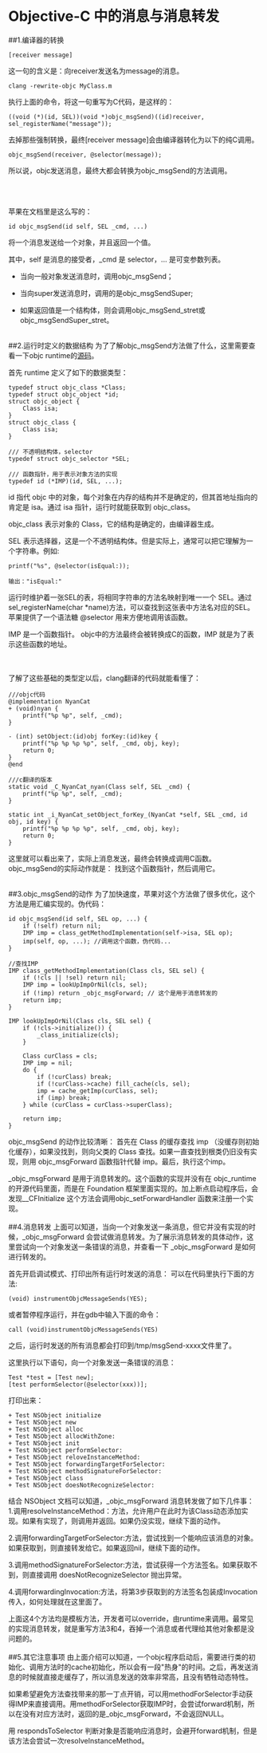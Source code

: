 # Objective-C 中的消息与消息转发

##1.编译器的转换 
```
[receiver message]
```

这一句的含义是：向receiver发送名为message的消息。

```
clang -rewrite-objc MyClass.m
```

执行上面的命令，将这一句重写为C代码，是这样的：

```
((void (*)(id, SEL))(void *)objc_msgSend)((id)receiver, sel_registerName("message"));
```

去掉那些强制转换，最终[receiver message]会由编译器转化为以下的纯C调用。

```
objc_msgSend(receiver, @selector(message));
```

所以说，objc发送消息，最终大都会转换为objc_msgSend的方法调用。

<br>
<br>

苹果在文档里是这么写的：

```
id objc_msgSend(id self, SEL _cmd, ...)
```

将一个消息发送给一个对象，并且返回一个值。
<br>

其中，self 是消息的接受者，_cmd 是 selector，... 是可变参数列表。
<br>

* 当向一般对象发送消息时，调用objc_msgSend；

* 当向super发送消息时，调用的是objc_msgSendSuper; 

* 如果返回值是一个结构体，则会调用objc_msgSend_stret或objc_msgSendSuper_stret。
  <br>
  <br>

##2.运行时定义的数据结构
为了了解objc_msgSend方法做了什么，这里需要查看一下objc runtime的[源码](http://opensource.apple.com//tarballs/objc4/)。

首先 runtime 定义了如下的数据类型：

```
typedef struct objc_class *Class;
typedef struct objc_object *id;
struct objc_object {
	Class isa;
}
struct objc_class {
	Class isa;
}

/// 不透明结构体，selector
typedef struct objc_selector *SEL;

/// 函数指针，用于表示对象方法的实现
typedef id (*IMP)(id, SEL, ...);
```
id 指代 objc 中的对象，每个对象在内存的结构并不是确定的，但其首地址指向的肯定是 isa。通过 isa 指针，运行时就能获取到 objc_class。

objc_class 表示对象的 Class，它的结构是确定的，由编译器生成。

SEL 表示选择器，这是一个不透明结构体。但是实际上，通常可以把它理解为一个字符串。例如:

```
printf("%s", @selector(isEqual:));

输出："isEqual:"
```
运行时维护着一张SEL的表，将相同字符串的方法名映射到唯一一个 SEL。通过 sel_registerName(char *name)方法，可以查找到这张表中方法名对应的SEL。苹果提供了一个语法糖 @selector 用来方便地调用该函数。

IMP 是一个函数指针。 objc中的方法最终会被转换成C的函数，IMP 就是为了表示这些函数的地址。

<br>
<br>
了解了这些基础的类型定以后，clang翻译的代码就能看懂了：

```
///objc代码
@implementation NyanCat
+ (void)nyan {
	printf("%p %p", self, _cmd);
}

- (int) setObject:(id)obj forKey:(id)key {
	printf("%p %p %p %p", self, _cmd, obj, key);
	return 0;
}
@end

///c翻译的版本
static void _C_NyanCat_nyan(Class self, SEL _cmd) {
	printf("%p %p", self, _cmd);
}

static int _i_NyanCat_setObject_forKey_(NyanCat *self, SEL _cmd, id obj, id key) {
	printf("%p %p %p %p", self, _cmd, obj, key);
	return 0;
}
```
这里就可以看出来了，实际上消息发送，最终会转换成调用C函数。objc_msgSend的实际动作就是：
找到这个函数指针，然后调用它。
<br>
<br>

##3.objc_msgSend的动作
为了加快速度，苹果对这个方法做了很多优化，这个方法是用汇编实现的。伪代码：

```
id objc_msgSend(id self, SEL op, ...) {
	if (!self) return nil;
	IMP imp = class_getMethodImplementation(self->isa, SEL op);
	imp(self, op, ...); //调用这个函数，伪代码...
}

//查找IMP
IMP class_getMethodImplementation(Class cls, SEL sel) {
	if (!cls || !sel) return nil;
	IMP imp = lookUpImpOrNil(cls, sel);
	if (!imp) return _objc_msgForward; // 这个是用于消息转发的
	return imp;
}

IMP lookUpImpOrNil(Class cls, SEL sel) {
	if (!cls->initialize()) {
		_class_initialize(cls);
	}
	
	Class curClass = cls;
	IMP imp = nil;
	do {
		if (!curClass) break;
		if (!curClass->cache) fill_cache(cls, sel);
		imp = cache_getImp(curClass, sel);
		if (imp) break;
	} while (curClass = curClass->superClass);
	
	return imp;
}
```
objc_msgSend 的动作比较清晰： 首先在 Class 的缓存查找 imp （没缓存则初始化缓存），如果没找到，则向父类的 Class 查找。如果一直查找到根类仍旧没有实现，则用 objc_msgForward 函数指针代替 imp。最后，执行这个imp。

_objc_msgForward 是用于消息转发的。这个函数的实现并没有在 objc_runtime 的开源代码里面，而是在 Foundation 框架里面实现的。加上断点启动程序后，会发现__CFInitialize 这个方法会调用objc_setForwardHandler 函数来注册一个实现。
<br>
<br>
##4.消息转发
上面可以知道，当向一个对象发送一条消息，但它并没有实现的时候，_objc_msgForward 会尝试做消息转发。为了展示消息转发的具体动作，这里尝试向一个对象发送一条错误的消息，并查看一下 _objc_msgForward 是如何进行转发的。

首先开启调试模式、打印出所有运行时发送的消息：
可以在代码里执行下面的方法:

```
(void) instrumentObjcMessageSends(YES);
```
或者暂停程序运行，并在gdb中输入下面的命令：

```
call (void)instrumentObjcMessageSends(YES)
```
之后，运行时发送的所有消息都会打印到/tmp/msgSend-xxxx文件里了。

这里执行以下语句，向一个对象发送一条错误的消息：

```
Test *test = [Test new];
[test performSelector(@selector(xxx))];
```
打印出来：

```
+ Test NSObject initialize
+ Test NSObject new
+ Test NSObject alloc
+ Test NSObject allocWithZone:
+ Test NSObject init
+ Test NSObject performSelector:
+ Test NSObject reloveInstanceMethod:
+ Test NSObject forwardingTargetForSelector:
+ Test NSObject methodSignatureForSelector:
+ Test NSObject class
+ Test NSObject doesNotRecognizeSelector:
```
结合 NSObject 文档可以知道，_objc_msgForward 消息转发做了如下几件事：
1.调用resolveInstanceMethod：方法，允许用户在此时为该Class动态添加实现。如果有实现了，则调用并返回。如果仍没实现，继续下面的动作。

2.调用forwardingTargetForSelector:方法，尝试找到一个能响应该消息的对象。如果获取到，则直接转发给它。如果返回nil，继续下面的动作。

3.调用methodSignatureForSelector:方法，尝试获得一个方法签名。如果获取不到，则直接调用 doesNotRecognizeSelector 抛出异常。

4.调用forwardingInvocation:方法，将第3步获取到的方法签名包装成Invocation传入，如何处理就在这里面了。

上面这4个方法均是模板方法，开发者可以override，由runtime来调用。最常见的实现消息转发，就是重写方法3和4，吞掉一个消息或者代理给其他对象都是没问题的。
<br>
<br>
##5.其它注意事项
由上面介绍可以知道，一个objc程序启动后，需要进行类的初始化、调用方法时的cache初始化，所以会有一段"热身"的时间。之后，再发送消息的时候就直接走缓存了，所以消息发送的效率非常高，且没有牺牲动态特性。

如果希望避免方法查找带来的那一丁点开销，可以用methodForSelector手动获得IMP来直接调用。用methodForSelector获取IMP时，会尝试forward机制，所以在没有对应方法时，返回的是_objc_msgForward，不会返回NULL。


用 respondsToSelector 判断对象是否能响应消息时，会避开forward机制，但是该方法会尝试一次resolveInstanceMethod。



